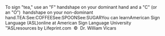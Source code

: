 To sign "tea," use an "F" handshape on your dominant hand and a "C" 
			(or an "O")  handshape on 
  your non-dominant hand.TEA:See:COFFEESee:SPOONSee:SUGARYou can learnAmerican Sign Language (ASL)online at American Sign Language University ™ASLresources by Lifeprint.com  ©  Dr. William Vicars